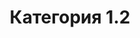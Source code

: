 ---
title: 'Категория 1.2'
published: '2024-05-29'
description: 'Вы перешли на категорию 1.2. Тут вы можете найти более подробную информацию информацию категории 1'
tags: ['next.js','nextjs','static', docs]
nesting: 0-0-1
---